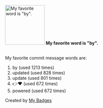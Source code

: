 <img src="https://my-badges.github.io/my-badges/favorite-word.png" alt="My favorite word is &quot;by&quot;." title="My favorite word is &quot;by&quot;." width="128">
<strong>My favorite word is &quot;by&quot;.</strong>
<br><br>

My favorite commit message words are:

1. by (used 1213 times)
2. updated (used 828 times)
3. update (used 801 times)
4. 👉❤️ (used 672 times)
5. powered (used 672 times)


Created by <a href="https://github.com/my-badges/my-badges">My Badges</a>